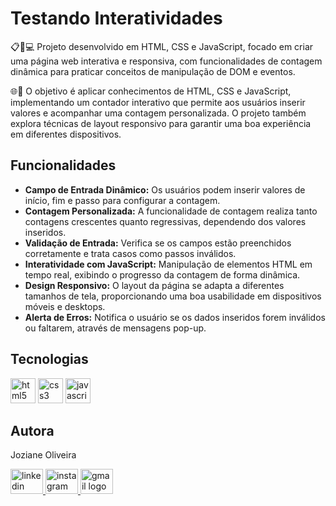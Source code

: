 # Testando Interatividades

📋📱💻 Projeto desenvolvido em HTML, CSS e JavaScript, focado em criar uma página web interativa e responsiva, com funcionalidades de contagem dinâmica para praticar conceitos de manipulação de DOM e eventos.

🌐🎨 O objetivo é aplicar conhecimentos de HTML, CSS e JavaScript, implementando um contador interativo que permite aos usuários inserir valores e acompanhar uma contagem personalizada. O projeto também explora técnicas de layout responsivo para garantir uma boa experiência em diferentes dispositivos.

## Funcionalidades

- **Campo de Entrada Dinâmico:** Os usuários podem inserir valores de início, fim e passo para configurar a contagem.
- **Contagem Personalizada:** A funcionalidade de contagem realiza tanto contagens crescentes quanto regressivas, dependendo dos valores inseridos.
- **Validação de Entrada:** Verifica se os campos estão preenchidos corretamente e trata casos como passos inválidos.
- **Interatividade com JavaScript:** Manipulação de elementos HTML em tempo real, exibindo o progresso da contagem de forma dinâmica.
- **Design Responsivo:** O layout da página se adapta a diferentes tamanhos de tela, proporcionando uma boa usabilidade em dispositivos móveis e desktops.
- **Alerta de Erros:** Notifica o usuário se os dados inseridos forem inválidos ou faltarem, através de mensagens pop-up.

## Tecnologias

<div align="left">
  <img src="https://cdn.jsdelivr.net/gh/devicons/devicon/icons/html5/html5-original-wordmark.svg" height="40" alt="html5 logo" />
  <img src="https://cdn.jsdelivr.net/gh/devicons/devicon/icons/css3/css3-original-wordmark.svg" height="40" alt="css3 logo" />
  <img src="https://cdn.jsdelivr.net/gh/devicons/devicon/icons/javascript/javascript-plain.svg" height="40" alt="javascript logo" />
</div>

## Autora

<p align="left">Joziane Oliveira</p>

<div align="left">
  <a href="https://www.linkedin.com/in/joziane-oliveira-144317182/" target="_blank">
    <img src="https://raw.githubusercontent.com/maurodesouza/profile-readme-generator/master/src/assets/icons/social/linkedin/default.svg" width="52" height="40" alt="linkedin logo" />
  </a>
  <a href="https://www.instagram.com/jozioliveirabr/" target="_blank">
    <img src="https://raw.githubusercontent.com/maurodesouza/profile-readme-generator/master/src/assets/icons/social/instagram/default.svg" width="52" height="40" alt="instagram logo" />
  </a>
  <a href="mailto:joziane.oliveira@educacao.mg.gov.br" target="_blank">
    <img src="https://raw.githubusercontent.com/maurodesouza/profile-readme-generator/master/src/assets/icons/social/gmail/default.svg" width="52" height="40" alt="gmail logo" />
  </a>
</div>
